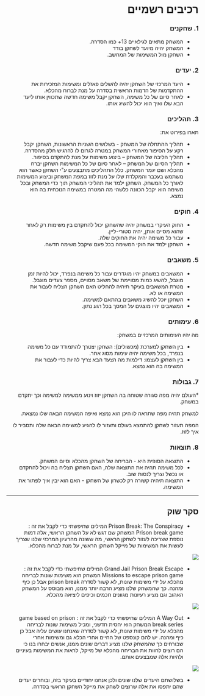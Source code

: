 <div dir='rtl' lang='he'>

# רכיבים רשמיים
 
### 1. שחקנים

* המשחק מתאים לגילאיים 13+ כמו הסדרה. 
* המשחק יהיה מיועד לשחקן בודד
* השחקן מול המשימות של המחשב.

### 2. יעדים

* היעד המרכזי של השחקן יהיה להשלים פאזלים ומשימות המזכירות את ההתקדמות של הדמות הראשית בסדרה על מנת לברוח מהכלא.
* לאחר סיום של כל משימה, השחקן יקבל משימה חדשה שתכווין אותו ליעד הבא שלו ואיך הוא יכול להשיג אותו. 


### 3. תהליכים

תארו בפירוט את:

* תהליך ההתחלה של המשחק - בשלושים השניות הראשונות, השחקן יקבל רקע על הסיפור מאחורי המשחק במטרה לגרום לו להרגיש חלק מהסדרה.
*	תהליך הליבה של המשחק – ביצוע משימות על מנת להתקדם בסיפור.
*	תהליך הסיום של המשחק – לאחר סיום של כל המשימות השחקן יברח מהכלא ושם יגמר המשחק.
 כלל התהליכים מתבצעים ע"י השחקן כאשר הוא משתמש בעכבר והמקלדת שלו על מנת לזוז במפת המשחק וביצוע המשימות לאורך כל המשחק.
 השחקן ילמד את תהליכי המשחק תוך כדי המשחק ובכל משימה הוא יקבל הכוונה כלשהי מה המטרה במשימה הנוכחית בה הוא נמצא.  

### 4. חוקים

* החוק העיקרי במשחק יהיה שהשחקן יכול להתקדם בין משימות רק לאחר שהוא מסיים אותן, יהיה סטורי-ליין.
* עבור כל משימה יהיה את החוקים שלה.
* השחקן ילמד את חוקי המשימה בכל פעם שיקבל משימה חדשה.


### 5. משאבים

* המשאבים במשחק יהיו מוגדרים עבור כל משימה בנפרד, יכול להיות זמן מוגבל, להשיג כמות מסויימת של משאב מסויים, מספר צעדים מוגבל.
* מטרת המשאבים בעיקר תיהיה להחליט האם השחקן הצליח לעבור את המשימה או לא.
* השחקן יוכל להשיג משאבים בהתאם למשימה. 
* המשאבים יהיו מוצגים על המסך בכל רגע נתון.

### 6. עימותים

מה יהיו העימותים המרכזיים במשחק:

* בין השחקן למערכת (מכשולים): השחקן יצטרך להתמודד עם כל משימה בנפרד, בכל משימה יהיה עימות מסוג אחר.
* בין השחקן לעצמו: דילמות מה הצעד הבא צריך להיות כדי לעבור את המשימה בה הוא נמצא. 


### 7. גבולות
*העולם יהיה מפה סגורה שטוחה בה השחקן יזוז וינוע ממשימה למשימה וכך יתקדם במשחק. 

 למשחק תהיה מפה שתראה לו היכן הוא נמצא ואיפה המשימה הבאה שלו נמצאת. 
 
 המפה תעזור לשחקן להתמצא בעולם ותעזור לו להגיע למשימה הבאה שלה ותסביר לו איך לזוז.

### 8. תוצאות

* התוצאה הסופית היא - הבריחה של השחקן מהכלא וסיום המשחק.
* לכל משימה תהיה את התוצאה שלה, האם השחקן הצליח בה ויכול להתקדם או נכשל וצריך לנסות שוב.
* התוצאה תיהיה קשורה רק לכשרון של השחקן - האם הוא יבין איך לפתור את המשימה. 

---

## סקר שוק

* Prison Break: The Conspiracy
המילים שחיפשתי כדי לקבל את זה : Prison break game
המשחק שם דגש לא על השחקן הראשי, אלה דמות נוספת שצריכה לעזור לשחקן הראשי, מה ששונה מהרעיון המרכזי שלנו שצריך לעשות את המשימות של מייקל השחקן הראשי, על מנת לברוח מהכלא.
<img src="https://play-lh.googleusercontent.com/EQAIlCZmEE7vIhewX6wCAN2hfH_ZMn6hfAEoy0dZ3OOgtuSIiNDutW2BWhufMGr7uXE=w526-h296-rw">

* Grand Jail Prison Break Escape 
המילים שחיפשתי כדי לקבל את זה : Missions to escape prison game
המשחק הוא משימות שונות לבריחה מהכלא על ידי משימות שונות, לא קשור לסדרה prison break אבל כן כיף ומהנה. כך שהמשחק שלנו מציע הרבה יותר ממנו, הוא מבוסס על המשחק האהוב וגם מציע רעיונות מגוונים חכמים וכיפים ליציאה מהכלא.
<img src="https://play-lh.googleusercontent.com/nw5RQp_GxxwI8yIx3Gmx3XR_adlUav0I25SwSTeCwqbbkJkDPB2s9JYeZc0PAYo7l4yl=w526-h296-rw">

* A Way Out
המילים שחיפשתי כדי לקבל את זה : game based on prison break series
המשחק הוא יחסית חדשני, ומכיל משימות שונות לבריחה מהכלא על ידי משימות שונות, לא קשור לסדרה שאנחנו עושים עליה אבל כן כיף ומהנה. יש להם קונספט של החיים אחרי הכלא גם ומשימות אחרי שבורחים כך שהמשחק שלנו מציע דברים שונים ממנו, אנשים יבחרו בנו כי הם רוצים לחוות את הבריחה מהכלא של מייקל, לראות את המשימות בעיניים ולהיות אלה שמבצעים אותם.
<img src="https://cdn.cloudflare.steamstatic.com/steam/apps/1222700/ss_a7f52388d8d64bf56170baf5bd223fbbb1d9a94a.1920x1080.jpg?t=1626878628">

* בשלושתם היעדים שלנו שונים ולכן אנחנו יחודיים בעיקר בזה, ובוחרים יעדים שהם יתפסו את אלה שרוצים לשחק את מייקל השחקן הראשי בסדרה.

</div>
